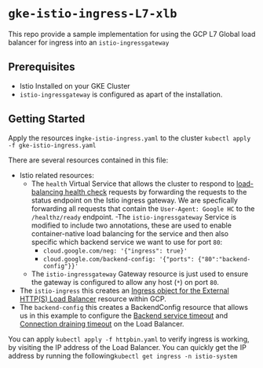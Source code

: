# `gke-istio-ingress-L7-xlb`

This repo provide a sample implementation for using the GCP L7 Global load balancer for ingress into an `istio-ingressgateway`
## Prerequisites

 - Istio Installed on your GKE Cluster
 - `istio-ingressgateway` is configured as apart of the installation. 

## Getting Started

Apply the resources in`gke-istio-ingress.yaml` to the cluster `kubectl apply -f gke-istio-ingress.yaml`

There are several resources contained in this file:
 - Istio related resources:
	 - The `health` Virtual Service that allows the cluster to respond to [load-balancing health check](https://cloud.google.com/kubernetes-engine/docs/concepts/ingress#health_checks) requests by forwarding the requests to the status endpoint on the Istio ingress gateway. We are specfically forwarding all requests that contain the `User-Agent: Google HC` to the `/healthz/ready` endpoint.
	 -The  `istio-ingressgateway` Service is modified to include two annotations, these are used to enable container-native load balancing for the service and then also specific which backend service we want to use for port `80`:
		 - `cloud.google.com/neg: '{"ingress": true}'`
		 - `cloud.google.com/backend-config: '{"ports": {"80":"backend-config"}}'`
	- The `istio-ingressgateway` Gateway resource is just used to ensure the gateway is configured to allow any host (`*`) on port `80`.
- The `istio-ingress` this creates an [Ingress object for the External HTTP(S) Load Balancer](https://cloud.google.com/kubernetes-engine/docs/concepts/ingress-xlb) resource within GCP.
- The `backend-config` this creates a BackendConfig resource that allows us in this example to configure the [Backend service timeout](https://cloud.google.com/kubernetes-engine/docs/how-to/ingress-features#timeout) and [Connection draining timeout](https://cloud.google.com/kubernetes-engine/docs/how-to/ingress-features#draining_timeout) on the Load Balancer. 

You can apply `kubectl apply -f httpbin.yaml` to verify ingress is working, by visiting the IP address of the Load Balancer. You can quickly get the IP address by running the following`kubectl get ingress -n istio-system`